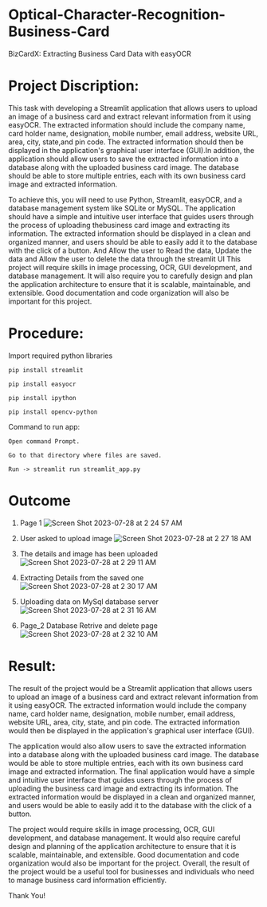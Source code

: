 # Optical-Character-Recognition-Business-Card
BizCardX: Extracting Business Card Data with easyOCR

# Project Discription:

  This task with developing a Streamlit application that allows users to upload an image of a business card and extract relevant information from it using easyOCR. The extracted information should include the company name, card holder name, designation, mobile number, email address, website URL, area, city, state,and pin code. The extracted information should then be displayed in the application's graphical user interface (GUI).In addition, the application should allow users to save the extracted information into a database along with the uploaded business card image. The database should be able to store multiple entries, each with its own business card image and extracted information.
  
  To achieve this, you will need to use Python, Streamlit, easyOCR, and a database management system like SQLite or MySQL. The application should have a simple and intuitive user interface that guides users through the process of uploading thebusiness card image and extracting its information. The extracted information should be displayed in a clean and organized manner, and users should be able to easily add it to the database with the click of a button. And Allow the user to Read the data,
Update the data and Allow the user to delete the data through the streamlit UI This project will require skills in image processing, OCR, GUI development, and
database management. It will also require you to carefully design and plan the application architecture to ensure that it is scalable, maintainable, and extensible.
Good documentation and code organization will also be important for this project.

# Procedure:
Import required python libraries

    pip install streamlit

    pip install easyocr

    pip install ipython

    pip install opencv-python
    

Command to run app:

    Open command Prompt. 

    Go to that directory where files are saved.

    Run -> streamlit run streamlit_app.py
  
# Outcome

1. Page 1
![Screen Shot 2023-07-28 at 2 24 57 AM](https://github.com/omkardesai2827/Optical-Character-Recognition-Business-Card/assets/116914474/10e5df6e-65ae-4584-9c8a-31edc6a4248c)

2. User asked to upload image
![Screen Shot 2023-07-28 at 2 27 18 AM](https://github.com/omkardesai2827/Optical-Character-Recognition-Business-Card/assets/116914474/22a39928-c53b-4a86-b5ad-149d6b786a1a)

3. The details and image has been uploaded
![Screen Shot 2023-07-28 at 2 29 11 AM](https://github.com/omkardesai2827/Optical-Character-Recognition-Business-Card/assets/116914474/b3c40a22-920a-496f-be55-0eee1f09d700)

4. Extracting Details from the saved one
![Screen Shot 2023-07-28 at 2 30 17 AM](https://github.com/omkardesai2827/Optical-Character-Recognition-Business-Card/assets/116914474/6081e105-4da8-4b32-8c65-92da469d9f39)

5. Uploading data on MySql database server
![Screen Shot 2023-07-28 at 2 31 16 AM](https://github.com/omkardesai2827/Optical-Character-Recognition-Business-Card/assets/116914474/6d1cb6b4-e03b-44ef-9343-7fd7268a3ff6)

6. Page_2 Database Retrive and delete page
![Screen Shot 2023-07-28 at 2 32 10 AM](https://github.com/omkardesai2827/Optical-Character-Recognition-Business-Card/assets/116914474/ec09884c-914e-4003-8011-23bd986a370d)



# Result:
  The result of the project would be a Streamlit application that allows users to upload an image of a business card and extract relevant information from it using easyOCR. The extracted information would include the company name, card holder name, designation, mobile number, email address, website URL, area, city, state, and pin
code. The extracted information would then be displayed in the application's graphical user interface (GUI).

  The application would also allow users to save the extracted information into a database along with the uploaded business card image. The database would be able
to store multiple entries, each with its own business card image and extracted information. The final application would have a simple and intuitive user interface that guides users through the process of uploading the business card image and extracting its information. The extracted information would be displayed in a clean and organized manner, and users would be able to easily add it to the database with the click of a button.

  The project would require skills in image processing, OCR, GUI development, and database management. It would also require careful design and planning of the
application architecture to ensure that it is scalable, maintainable, and extensible. Good documentation and code organization would also be important for the project.
Overall, the result of the project would be a useful tool for businesses and individuals who need to manage business card information efficiently.

Thank You!
